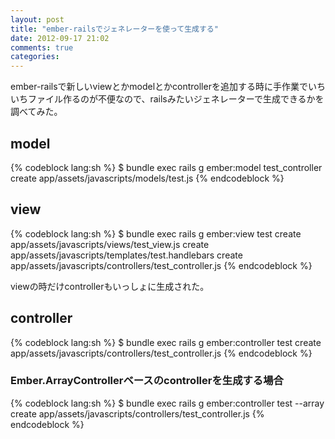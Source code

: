 ```yaml
---
layout: post
title: "ember-railsでジェネレーターを使って生成する"
date: 2012-09-17 21:02
comments: true
categories:
---
```


ember-railsで新しいviewとかmodelとかcontrollerを追加する時に手作業でいちいちファイル作るのが不便なので、railsみたいジェネレーターで生成できるかを調べてみた。

## model
{% codeblock lang:sh %}
$ bundle exec rails g ember:model test_controller
    create  app/assets/javascripts/models/test.js
{% endcodeblock %}

## view
{% codeblock lang:sh %}
$ bundle exec rails g ember:view test
    create  app/assets/javascripts/views/test_view.js
    create  app/assets/javascripts/templates/test.handlebars
    create  app/assets/javascripts/controllers/test_controller.js
{% endcodeblock %}

viewの時だけcontrollerもいっしょに生成された。

## controller
{% codeblock lang:sh %}
$ bundle exec rails g ember:controller test
    create  app/assets/javascripts/controllers/test_controller.js
{% endcodeblock %}

### Ember.ArrayControllerベースのcontrollerを生成する場合
{% codeblock lang:sh %}
$ bundle exec rails g ember:controller test --array
    create  app/assets/javascripts/controllers/test_controller.js
{% endcodeblock %}
